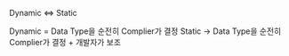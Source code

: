 
Dynamic <=> Static

Dynamic = Data Type을 순전히 Complier가 결정
Static -> Data Type을 순전히 Complier가 결정 + 개발자가 보조

